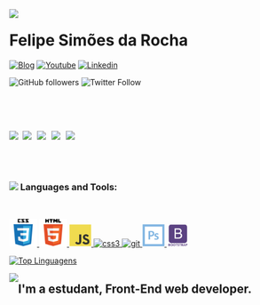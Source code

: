 <img align="left" src="https://i2.wp.com/ilovecode.com.br/wp-content/uploads/2020/03/post_ok.gif?fit=200%2C209&ssl=1" />

# Felipe Simões da Rocha 


[![Blog](https://img.shields.io/badge/Blog-blue.svg?style=for-the-badge&logo=wordpress)](https://olha.la/ilovecode)
[![Youtube](https://img.shields.io/badge/Youtube-red.svg?style=for-the-badge&logo=youtube)](https://www.youtube.com/channel/UChoveUE94dFSAPfPiJhFsew)
[![Linkedin](https://img.shields.io/badge/LinkedIn-blue?style=for-the-badge&logo=Linkedin)](https://www.linkedin.com/in/paulorogerio/)



![GitHub followers](https://img.shields.io/github/followers/pauloanalista?style=flat-square)
![Twitter Follow](https://img.shields.io/twitter/follow/I_Love_Code?style=flat-square)

<br><br>

<br>
<a href="https://www.linkedin.com/in/felipe-sim%C3%B5es-da-rocha-980498214/">
  <img align = "left" width = "24px" src = "https://cdn.jsdelivr.net/npm/simple-icons@v3/icons/linkedin.svg" /></a>
<a href="https://twitter.com/WarwickBr1">
  <img align = "left" width = "26px" src = "https://cdn.jsdelivr.net/npm/simple-icons@v3/icons/twitter.svg" /></a>
<a href="Felipe:FelipeSimoesDaRocha@gmail.com">
  <img align = "left" width = "26px" src = "https://cdn.jsdelivr.net/npm/simple-icons@v3/icons/gmail.svg" /></a>
<a href="https://www.instagram.com/fe_lrocha/">
  <img align = "left" width = "26px" src = "https://cdn.jsdelivr.net/npm/simple-icons@3.13.0/icons/instagram.svg" /></a>
<a href="https://www.facebook.com/FeliipeSimoesDaRocha/">
  <img align = "left" width = "26px" src = "https://cdn.jsdelivr.net/npm/simple-icons@3.13.0/icons/facebook.svg" /></a>

<br>
<br>
<br>

 
<br>


<h3 align="left"><img src="https://media.giphy.com/media/WUlplcMpOCEmTGBtBW/giphy.gif" width="50"> Languages and Tools: </h3>
<br/>
<p align="left">
<a href="https://www.w3schools.com/css/" target="_blank"> <img src="https://raw.githubusercontent.com/devicons/devicon/master/icons/css3/css3-original-wordmark.svg" alt="css3" width="50" height="50"/> </a>
<a href="https://www.w3.org/html/" target="_blank"> <img src="https://raw.githubusercontent.com/devicons/devicon/master/icons/html5/html5-original-wordmark.svg" alt="html5" width="50" height="50"/> </a>
<a href="https://developer.mozilla.org/en-US/docs/Web/JavaScript" target="_blank"> <img 
src="https://raw.githubusercontent.com/devicons/devicon/master/icons/javascript/javascript-original.svg" alt="javascript" width="40" height="40"/> </a>
<a href="https://www.typescriptlang.org/" target="_blank"> <img src="<img src="https://img.icons8.com/color/50/000000/typescript.png" alt="css3" width="40" height="40"/> </a>
<a href="https://git-scm.com/" target="_blank"> <img src="https://www.vectorlogo.zone/logos/git-scm/git-scm-icon.svg" alt="git" width="40" height="40"/> </a> 
<a href="https://www.photoshop.com/en" target="_blank"> <img src="https://raw.githubusercontent.com/devicons/devicon/master/icons/photoshop/photoshop-line.svg" alt="photoshop" width="40" height="40"/> </a>
<a href="https://getbootstrap.com" target="_blank"> <img src="https://raw.githubusercontent.com/devicons/devicon/master/icons/bootstrap/bootstrap-plain-wordmark.svg" alt="bootstrap" width="40" height="40"/> </a> 


 [![Top Linguagens](https://github-readme-stats.vercel.app/api/top-langs/?username=FelipeSimoesDaRocha&layout=compact)](https://github.com/FelipeSimoesDaRocha/github-readme-stats)

<div>
  <img align="left" src="https://github-readme-stats.vercel.app/api?username=FelipeSimoesDaRocha&show_icons=true&count_private=true" />
</div>




## I'm a estudant, Front-End web developer.
